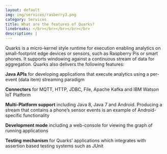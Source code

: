 ```yaml
---
layout: default
img: img/services/rasberry3.png
category: Services
title: What are the features of Quarks?
linebreaks: </br></br></br></br></br>
description: |
---
```

Quarks is a micro-kernel style runtime for execution enabling analytics on small-footprint edge devices or sensors, such as Raspberry Pis or smart phones. It supports windowing against a continuous stream of data for aggregation. Quarks also delivers the following features:

**Java APIs** for developing applications that execute analytics using a per-event (data item) streaming paradigm

**Connectors** for MQTT, HTTP, JDBC, File, Apache Kafka and IBM Watson IoT Platform

**Multi-Platform support** including Java 8, Java 7 and Android. Producing a stream that contains a phone’s sensor events is an example of Android-specific functionality

**Development mode** including a web-console for viewing the graph of running applications

**Testing mechanism** for Quarks' applications which integrates with assertion based testing systems such as JUnit
